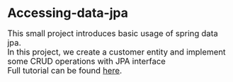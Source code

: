 <h1>Accessing-data-jpa</h1>
 
<font size="4">This small project introduces basic usage of spring data jpa.<br />
In this project, we create a customer entity and implement some CRUD operations with JPA interface</font> <br/>
<font size="4"> Full tutorial can be found [here](https://spring.io/guides/gs/accessing-data-jpa/).</font>
